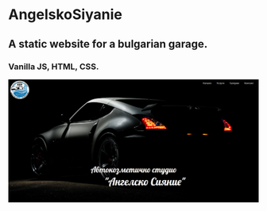 # AngelskoSiyanie
## A static website for a bulgarian garage.

### Vanilla JS, HTML, CSS.


![Image of Angelsko Siyanie](https://github.com/BojoZahariev/AngelskoSiyanie/blob/master/images/CaptureAngelskoSiyanie.PNG)

